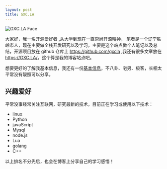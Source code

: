 ```yaml
---
layout: post
title: GXC.LA
---
```

<img src="./images/about_gxcla.jpg" alt="GXC.LA Face" />

大家好，我一名开源爱好者 ,从大学到现在一直崇尚开源精神， 笔者是一个辽宁铁岭市人，现在主要做全栈开发研究以及学习，主要是这个站点做个人笔记以及总结，开源项目放在 github 仓库上 <https://github.com/gxcla> ,我还有很多文章放在 <https://GXC.LA/>，这个算是我的博客站点吧。

想要更好的了解我基本信息，我还有一份[基本信息](./gxcla.html)，不八卦、宅男、极客，长相太平常没有靓照可以分享。

## 兴趣爱好

平常没事经常关注互联网，研究最新的技术，目前正在学习或使用以下技术：
<ul>
	<li>linux</li>
	<li>Python</li>
	<li>javaScript</li>
	<li>Mysql</li>
	<li>node.js</li>
	<li>Lua</li>
	<li>golang</li>
	<li>C++</li>
</ul>
以上排名不分先后，也会在博客上分享自己的学习感悟！